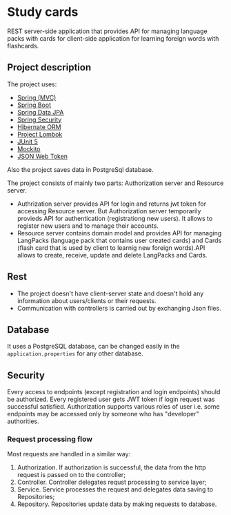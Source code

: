 # Study cards
REST server-side application that provides API for managing language packs with cards for client-side application for learning foreign words with flashcards.


## Project description

The project uses:

- [Spring (MVC)](http://github.com/spring-projects/spring-framework)
- [Spring Boot](http://github.com/spring-projects/spring-boot)
- [Spring Data JPA](http://github.com/spring-projects/spring-data-jpa)
- [Spring Security](http://github.com/spring-projects/spring-security)
- [Hibernate ORM](https://github.com/hibernate/hibernate-orm)
- [Project Lombok](https://github.com/projectlombok/lombok)
- [JUnit 5](https://github.com/junit-team/junit5)
- [Mockito ](https://github.com/mockito/mockito)
- [JSON Web Token](https://github.com/mockito/mockito)

Also the project saves data in PostgreSql database.


The project consists of mainly two parts: Authorization server and Resource server. 
- Authrization server provides API for login and returns jwt token for accessing Resource server. But Authorization server temporarily provieds API for authentication (registrationg new users). It allows to register new users and to manage their accounts. 
- Resource server contains domain model and provides API for managing LangPacks (language pack that contains user created cards) and Cards (flash card that is used by client to learnig new foreign words).API allows to create, receive, update and delete LangPacks and Cards.

## Rest
- The project doesn't have client-server state and doesn't hold any information about users/clients or their requests.
- Communication with controllers is carried out by exchanging Json files.


## Database
It uses a PostgreSQL database, can be changed easily in the `application.properties` for any other database.


## Security
Every access to endpoints (except registration and login endpoints) should be authorized. Every registered user gets JWT token if login request was successful satisfied. Authorization supports various roles of user i.e. some endpoints may be accessed only by someone who has "developer" authorities. 

### Request processing flow
Most requests are handled in a similar way: 
1. Authorization. If authorization is successful, the data from the http request is passed on to the controller;
2. Controller. Controller delegates requst processing to service layer;
3. Service. Service processes the request and delegates data saving to Repositories; 
4. Repository. Repositories update data by making requests to database.


